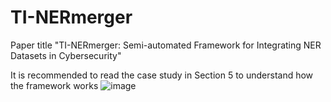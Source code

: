 # TI-NERmerger
Paper title "TI-NERmerger: Semi-automated Framework for Integrating NER Datasets in Cybersecurity"

It is recommended to read the case study in Section 5 to understand how the framework works ![image](https://github.com/imouiche/TI-NERmerger/assets/43653916/a152f489-1cca-4f84-8762-892cc6d8ff7c)
